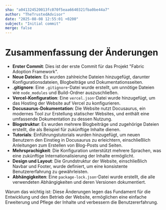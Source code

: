 ```yaml
---
sha: "a041324520013fc070f5eaa6640321fba0be44a7"
author: "TheTrustedAdvisor"
date: "2025-08-08 12:55:01 +0200"
subject: "Initial commit"
merge: false
---
```


# Zusammenfassung der Änderungen

- **Erster Commit**: Dies ist der erste Commit für das Projekt "Fabric Adoption Framework".
- **Neue Dateien**: Es wurden zahlreiche Dateien hinzugefügt, darunter Konfigurationsdateien, Blogbeiträge und Dokumentationsseiten.
- **.gitignore**: Eine `.gitignore`-Datei wurde erstellt, um unnötige Dateien wie `node_modules` und Build-Ordner auszuschließen.
- **Vercel-Konfiguration**: Eine `vercel.json`-Datei wurde hinzugefügt, um das Hosting der Website auf Vercel zu konfigurieren.
- **Docusaurus-Dokumentation**: Die Website nutzt Docusaurus, ein modernes Tool zur Erstellung statischer Websites, und enthält eine umfassende Dokumentation zu dessen Nutzung.
- **Blogstruktur**: Es wurden mehrere Blogbeiträge und zugehörige Dateien erstellt, die als Beispiel für zukünftige Inhalte dienen.
- **Tutorials**: Einführungstutorials wurden hinzugefügt, um neuen Benutzern den Einstieg in Docusaurus zu erleichtern, einschließlich Anleitungen zum Erstellen von Blog-Posts und Seiten.
- **Mehrsprachigkeit**: Die Konfiguration unterstützt mehrere Sprachen, was eine zukünftige Internationalisierung der Inhalte ermöglicht.
- **Design und Layout**: Die Grundstruktur der Website, einschließlich Navbar und Footer, wurde definiert, um eine konsistente Benutzererfahrung zu gewährleisten.
- **Abhängigkeiten**: Eine `package-lock.json`-Datei wurde erstellt, die alle verwendeten Abhängigkeiten und deren Versionen dokumentiert.

Warum das wichtig ist: Diese Änderungen legen das Fundament für die Entwicklung und den Betrieb der Website, ermöglichen eine einfache Erweiterung und Pflege der Inhalte und verbessern die Benutzererfahrung.

